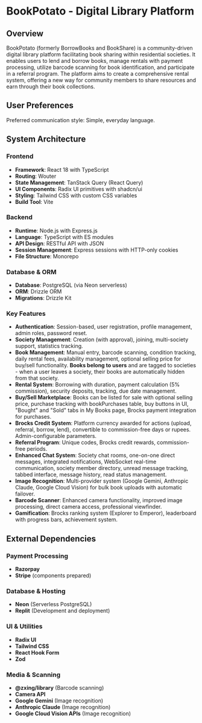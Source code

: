 # BookPotato - Digital Library Platform

## Overview

BookPotato (formerly BorrowBooks and BookShare) is a community-driven digital library platform facilitating book sharing within residential societies. It enables users to lend and borrow books, manage rentals with payment processing, utilize barcode scanning for book identification, and participate in a referral program. The platform aims to create a comprehensive rental system, offering a new way for community members to share resources and earn through their book collections.

## User Preferences

Preferred communication style: Simple, everyday language.

## System Architecture

### Frontend
- **Framework**: React 18 with TypeScript
- **Routing**: Wouter
- **State Management**: TanStack Query (React Query)
- **UI Components**: Radix UI primitives with shadcn/ui
- **Styling**: Tailwind CSS with custom CSS variables
- **Build Tool**: Vite

### Backend
- **Runtime**: Node.js with Express.js
- **Language**: TypeScript with ES modules
- **API Design**: RESTful API with JSON
- **Session Management**: Express sessions with HTTP-only cookies
- **File Structure**: Monorepo

### Database & ORM
- **Database**: PostgreSQL (via Neon serverless)
- **ORM**: Drizzle ORM
- **Migrations**: Drizzle Kit

### Key Features
- **Authentication**: Session-based, user registration, profile management, admin roles, password reset.
- **Society Management**: Creation (with approval), joining, multi-society support, statistics tracking.
- **Book Management**: Manual entry, barcode scanning, condition tracking, daily rental fees, availability management, optional selling price for buy/sell functionality. **Books belong to users** and are tagged to societies - when a user leaves a society, their books are automatically hidden from that society.
- **Rental System**: Borrowing with duration, payment calculation (5% commission), security deposits, tracking, due date management.
- **Buy/Sell Marketplace**: Books can be listed for sale with optional selling price, purchase tracking with bookPurchases table, buy buttons in UI, "Bought" and "Sold" tabs in My Books page, Brocks payment integration for purchases.
- **Brocks Credit System**: Platform currency awarded for actions (upload, referral, borrow, lend), convertible to commission-free days or rupees. Admin-configurable parameters.
- **Referral Program**: Unique codes, Brocks credit rewards, commission-free periods.
- **Enhanced Chat System**: Society chat rooms, one-on-one direct messages, integrated notifications, WebSocket real-time communication, society member directory, unread message tracking, tabbed interface, message history, read status management.
- **Image Recognition**: Multi-provider system (Google Gemini, Anthropic Claude, Google Cloud Vision) for bulk book uploads with automatic failover.
- **Barcode Scanner**: Enhanced camera functionality, improved image processing, direct camera access, professional viewfinder.
- **Gamification**: Brocks ranking system (Explorer to Emperor), leaderboard with progress bars, achievement system.

## External Dependencies

### Payment Processing
- **Razorpay**
- **Stripe** (components prepared)

### Database & Hosting
- **Neon** (Serverless PostgreSQL)
- **Replit** (Development and deployment)

### UI & Utilities
- **Radix UI**
- **Tailwind CSS**
- **React Hook Form**
- **Zod**

### Media & Scanning
- **@zxing/library** (Barcode scanning)
- **Camera API**
- **Google Gemini** (Image recognition)
- **Anthropic Claude** (Image recognition)
- **Google Cloud Vision APIs** (Image recognition)